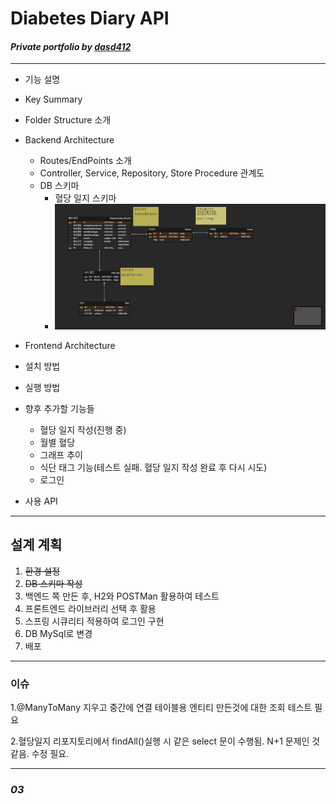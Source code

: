 # __Diabetes Diary API__
#### _Private portfolio by <u>dasd412</u>_

---

+ 기능 설명

+ Key Summary

+ Folder Structure 소개

+ Backend Architecture

  + Routes/EndPoints 소개
  + Controller, Service, Repository, Store Procedure 관계도
  + DB 스키마
    + 혈당 일지 스키마
     + ![이미지](https://github.com/dasd412/DiabetesDiaryAPI/blob/tempModel/YRTntsoetNdPhGQDd.png?raw=true)

    

+ Frontend Architecture

+ 설치 방법

+ 실행 방법 

+ 향후 추가할 기능들
  + 혈당 일지 작성(진행 중)
  + 월별 혈당 
  + 그래프 추이
  + 식단 태그 기능(테스트 실패. 혈당 일지 작성 완료 후 다시 시도)
  + 로그인 
  
 + 사용 API
   
---
## __설계 계획__ 

1. ~~환경 설정~~
2. ~~DB 스키마 작성~~
3. 백엔드 쪽 만든 후, H2와 POSTMan 활용하여 테스트
4. 프론트엔드 라이브러리 선택 후 활용
5. 스프링 시큐리티 적용하여 로그인 구현
6. DB MySql로 변경
7. 배포 

---
### 이슈 ###

1.@ManyToMany 지우고 중간에 연결 테이블용 엔티티 만든것에 대한 조회 테스트 필요

2.혈당일지 리포지토리에서 findAll()실행 시 같은 select 문이 수행됨. N+1 문제인 것 같음. 수정 필요.

---
### _03_ ###